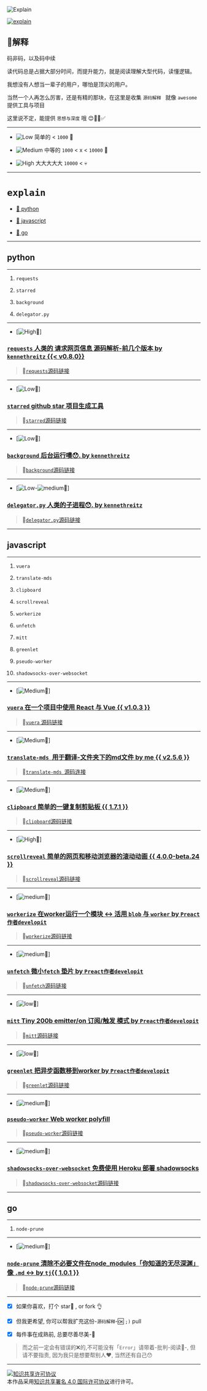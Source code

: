 ![Explain](./explain.jpg)

[![explain](./minilogo.svg)](https://github.com/chinanf-boy/Source-Explain)

## 📖解释 

码非码，以及码中续

读代码总是占据大部分时间，而提升能力，就是阅读理解大型代码，读懂逻辑。

我想没有人想当一辈子的用户，哪怕是顶尖的用户。

当然一个人再怎么厉害，还是有精的那块，在这里是收集 ``源码解释 `` 就像 ``awesome`` 提供工具与项目

这里说不定，能提供 ``思想与深度`` 哦 😊✅ 

---

- ![Low](low.svg) 简单的 < ` 1000 ` 🐶

- ![Medium](./medium.svg) 中等的 `1000` < x < ` 10000 ` 💪

- ![High](./high.svg) 大大大大大 `10000` < 💀

---

# ``explain``

- [📖 python](#python)

- [📖 javascript](#javascript)

- [📖 go](#go)


---

## python

---

1. `requests`

2. `starred`

3. `background`

4. `delegator.py`

---

- [![High](./high.svg)📖] 

### [`requests` 人类的 请求网页信息 源码解析-前几个版本 by `kennethreitz` {{< v0.8.0}} ](https://github.com/wangshunping/read_requests)

> 🔗[`requests`源码链接](https://github.com/requests/requests/)

---

- [![Low](low.svg)📖] 

### [`starred` github star 项目生成工具](https://github.com/chinanf-boy/explain-starred)

> 🔗[`starred`源码链接](https://github.com/maguowei/starred)

---

- [![Low](low.svg)📖] 

### [`background` 后台运行噢😯. by  `kennethreitz`](https://github.com/chinanf-boy/explain-background)

> 🔗[`background`源码链接](https://github.com/kennethreitz/background)

---

- [![Low](low.svg)-![medium](medium.svg)📖] 

### [`delegator.py` 人类的子进程😯. by `kennethreitz`](https://github.com/chinanf-boy/explain-delegator-py)

> 🔗[`delegator.py`源码链接](https://github.com/kennethreitz/delegator.py)
---

## javascript

---

1. `vuera`

2. `translate-mds`

3. `clipboard`

4. `scrollreveal`

5. `workerize`

6. `unfetch`

7. `mitt`

8. `greenlet`

9. `pseudo-worker`

10. `shadowsocks-over-websocket`


---

- [![Medium](./medium.svg)📖] 

### [`vuera` 在一个项目中使用 React 与 Vue {{ v1.0.3 }}](https://github.com/chinanf-boy/explain-vuera)

> 🔗[`vuera` 源码链接](https://github.com/akxcv/vuera)

---

- [![Medium](./medium.svg)📖] 

### [`translate-mds `用于翻译-文件夹下的md文件 by me {{ v2.5.6 }}](https://github.com/chinanf-boy/explain-translateMds)

> 🔗[`translate-mds `源码连接](https://github.com/chinanf-boy/translate-mds)

---

- [![Medium](./medium.svg)📖] 

### [`clipboard` 简单的一键复制剪贴板 {{ 1.7.1 }}](https://github.com/chinanf-boy/explain-clipboard)

> 🔗[`clipboard`源码链接](https://github.com/zenorocha/clipboard.js)

---

- [![High](./high.svg)📖]

### [`scrollreveal` 简单的网页和移动浏览器的滚动动画 {{ 4.0.0-beta.24 }}](https://github.com/chinanf-boy/explain-scrollreveal)

> 🔗[`scrollreveal`源码链接](https://github.com/jlmakes/scrollreveal)

---

- [![medium](./medium.svg)📖]

### [`workerize` 在worker运行一个模块 <-> 活用 `blob` 与 `worker` by `Preact作者developit`](https://github.com/chinanf-boy/explain-workerize)

> 🔗[`workerize`源码链接](https://github.com/developit/workerize)

---

- [![medium](./medium.svg)📖]

### [`unfetch` 微小`fetch` 垫片 by `Preact作者developit`](https://github.com/chinanf-boy/explain-unfetch)

> 🔗[`unfetch`源码链接](https://github.com/developit/unfetch)

---

- [![low](./low.svg)📖]

### [`mitt`  Tiny 200b emitter/on 订阅/触发 模式 by `Preact作者developit`](https://github.com/chinanf-boy/explain-mitt)

> 🔗[`mitt`源码链接](https://github.com/developit/mitt)

---

- [![low](./low.svg)📖]

### [`greenlet`  把异步函数移到worker by `Preact作者developit`](https://github.com/chinanf-boy/greenlet-explain)

> 🔗[`greenlet`源码链接](https://github.com/developit/greenlet)

---

- [![medium](./medium.svg)📖]

### [`pseudo-worker` Web worker polyfill ](https://github.com/chinanf-boy/pseudo-worker-explain)

> 🔗[`pseudo-worker`源码链接](https://github.com/nolanlawson/pseudo-worker)

---

- [![medium](./medium.svg)📖]

### [`shadowsocks-over-websocket` 免费使用 Heroku 部署 shadowsocks ](https://github.com/chinanf-boy/shadowsocks-over-websocket-explain)

> 🔗[`shadowsocks-over-websocket`源码链接](https://github.com/VincentChanX/shadowsocks-over-websocket)

---

## go

---

1. `node-prune`

---

- [![medium](./medium.svg)📖]

### [`node-prune` 清除不必要文件在node_modules「你知道的无尽深渊」 像 `.md` <-> by `tj`{{ 1.0.1 }}](https://github.com/chinanf-boy/explain-node-prune)

> 🔗[`node-prune`源码链接](https://github.com/tj/node-prune)

---

- [x] 如果你喜欢，打个 star🌟 , or fork 👌

- [x] 但我更希望, 你可以帮我扩充这份-`源码解释`-🆗 `;)` pull 

- [x] 每件事在成熟前, 总要尽善尽美-💋

> 而之前一定会有错误的❌的,不可能没有「`Error`」请带着-批判-阅读📖-, 但请不要指责, 因为我只是想要帮别人❤️, 当然还有自己😯

---
<a rel="license" href="http://creativecommons.org/licenses/by/4.0/"><img alt="知识共享许可协议" style="border-width:0" src="https://i.creativecommons.org/l/by/4.0/88x31.png" /></a><br />本作品采用<a rel="license" href="http://creativecommons.org/licenses/by/4.0/">知识共享署名 4.0 国际许可协议</a>进行许可。
